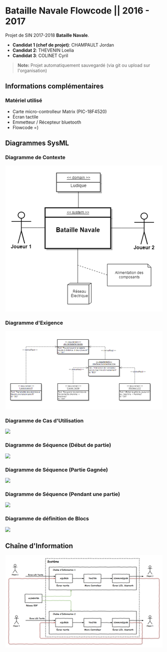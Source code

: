 Bataille Navale Flowcode || 2016 - 2017
===================


Projet de SIN 2017-2018 <i class="icon-right-open"></i> **Bataille Navale**.

- **Candidat 1 (chef de projet)**: CHAMPAULT Jordan
- **Candidat 2**: THEVENIN Loelia
- **Candidat 3**: COLINET Cyril

> **Note:** Projet automatiquement sauvegardé (via git ou upload sur l'organisation)

Informations complémentaires
--------------------

### <i class="icon-bug"></i> Matériel utilisé

- Carte micro-controlleur Matrix (PIC-18F4520)
- Écran tactile
- Emmetteur / Récepteur bluetooth
- Flowcode =)

Diagrammes SysML
--------------------

### Diagramme de Contexte

![](/Diagrams/Context_navale_OK.PNG)

### Diagramme d'Exigence

![](/Diagrams/Exigence_navale_OK.PNG)

### Diagramme de Cas d'Utilisation

![](/Diagrams/Cas_utilisation_navale_OK.png)

### Diagramme de Séquence (Début de partie)

![](/Diagrams/se_start_navale_OK.png)

### Diagramme de Séquence (Partie Gagnée)

![](/Diagrams/seq_Win_OK.png)

### Diagramme de Séquence (Pendant une partie)

![](Diagrams/seq_main_navale_OK.png)

### Diagramme de définition de Blocs

![](/Diagrams/Bloc_navale_OK.png)

Chaîne d'Information
--------------------

![](/Diagrams/CICE.PNG)
